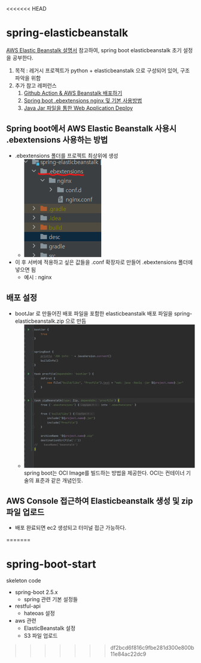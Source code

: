 <<<<<<< HEAD
# spring-elasticbeanstalk

[AWS Elastic Beanstalk 설명서](https://docs.aws.amazon.com/ko_kr/elastic-beanstalk/?id=docs_gateway) 참고하여, spring boot elasticbeanstalk 초기 설정을 공부한다.
1. 목적 : 레거시 프로젝트가 python + elasticbeanstalk 으로 구성되어 있어, 구조 파악을 위함
2. 추가 참고 레퍼런스
   1. [Github Action & AWS Beanstalk 배포하기](https://jojoldu.tistory.com/549)
   2. [Spring boot .ebextensions nginx 및 기본 사용방법](https://wky.kr/45)
   3. [Java Jar 파일을 통한 Web Application Deploy](https://browndwarf.tistory.com/66) 



## Spring boot에서 AWS Elastic Beanstalk 사용시 .ebextensions 사용하는 방법
* .ebextensions 폴더를 프로젝트 최상위에 생성
  * ![.extensions](desc/make-ebextensions.png)
* 이 후 서버에 적용하고 싶은 값들을 .conf 확장자로 만들어 .ebextensions 폴더에 넣으면 됨
  * 예시 : nginx
  

## 배포 설정
* bootJar 로 만들어진 배포 파일을 포함한 elasticbeanstalk 배포 파일을 spring-elasticbeanstalk.zip 으로 만듬
  * ![.extensions](desc/elasticbeanstalk-build-gradle.png)
  spring boot는 OCI Image를 빌드하는 방법을 제공한다. OCI는 컨테이너 기술의 표준과 같은 개념인듯.


## AWS Console 접근하여 Elasticbeanstalk 생성 및 zip 파일 업로드
* 배포 완료되면 ec2 생성되고 터미널 접근 가능하다.


=======
# spring-boot-start
skeleton code

- spring-boot 2.5.x
  - spring 관련 기본 설정들
- restful-api
  - hateoas 설정
- aws 관련
  - ElasticBeanstalk 설정
  - S3 파일 업로드
>>>>>>> df2bcd6f816c9fbe281d300e800b11e84ac22dc9

